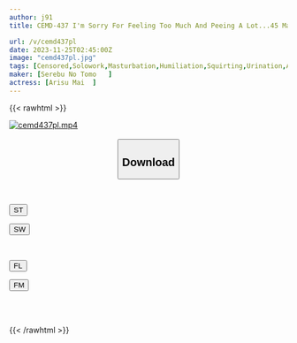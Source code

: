 ```yaml
---
author: j91
title: CEMD-437 I'm Sorry For Feeling Too Much And Peeing A Lot...45 Mai Arisu

url: /v/cemd437pl
date: 2023-11-25T02:45:00Z
image: "cemd437pl.jpg"
tags: [Censored,Solowork,Masturbation,Humiliation,Squirting,Urination,Acme · Orgasm	 ]
maker: [Serebu No Tomo   ]
actress: [Arisu Mai  ]
---
```



{{< rawhtml >}}

<div class="video" data-videoid="7jPX9WJMDxhA98l">
    <a href="javascript:;">
        <img src="/v/cemd437pl/cemd437pl.jpg" width="WIDTH" height="HEIGHT" alt="cemd437pl.mp4" loading="lazy">
    </a>
</div>

<script type="text/javascript" src="https://j91.asia/asset/on-demand-st.js"></script>

<br>
  <link rel="stylesheet" href="https://j91.asia/asset/bs5.css">
  
  <center>
  <button class="btn btn-primary" type="button" data-bs-toggle="collapse" data-bs-target=".multi-collapse" aria-expanded="false" aria-controls="multiCollapseExample1 multiCollapseExample2"><h2>Download</h2></button></center>
</p>
<div class="row">
  <div class="col">
    <div class="collapse multi-collapse" id="multiCollapseExample1">
      <div class="card card-body">
	      	      <br>
<div class="buttons">  
<p><a href="https://streamtape.to/v/7jPX9WJMDxhA98l" target="_blank"><button class="btn-hover color-3"><i class="fa fa-download"></i> ST</button></a></p>
<p><a href="https://flaswish.com/op9u6ws2tiy2" target="_blank"><button class="btn-hover color-2"><i class="fa fa-download"></i> SW</button></a></p></div>
    </div>
  </div>
</div>
  <div class="col">
    <div class="collapse multi-collapse" id="multiCollapseExample2">
      <div class="card card-body">
	      <br>
<div class="buttons">
<p><a href="javascript:;" target="_blank"><button class="btn-hover color-9"><i class="fa fa-download"></i> FL</button></a></p>
<p><a href="javascript:;" target="_blank"><button class="btn-hover color-8"><i class="fa fa-download"></i> FM</button></a></p></div>
<br><br>
      </div>
    </div>
  </div>
</div>

{{< /rawhtml >}}
